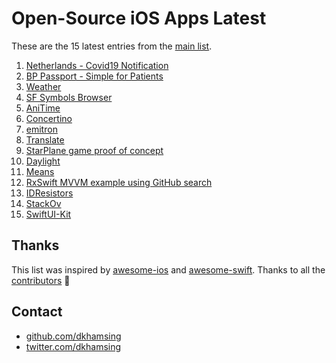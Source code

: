# Open-Source iOS Apps Latest

These are the 15 latest entries from the [main list](https://github.com/dkhamsing/open-source-ios-apps).


1. [Netherlands - Covid19 Notification](https://github.com/minvws/nl-covid19-notification-app-ios)
2. [BP Passport - Simple for Patients](https://github.com/simpledotorg/bp-passport)
3. [Weather](https://github.com/niazoff/Weather)
4. [SF Symbols Browser](https://github.com/atrinh0/sfsymbols)
5. [AniTime](https://github.com/PangMo5/AniTime)
6. [Concertino](https://github.com/openopus-org/concertino_ios)
7. [emitron](https://github.com/razeware/emitron-iOS)
8. [Translate](https://github.com/vijaywargiya/Translate-SwiftUI)
9. [StarPlane game proof of concept](https://gist.github.com/JohnSundell/7ae3223b5bad3712378a57aaff31d7e2)
10. [Daylight](https://github.com/bakkenbaeck/daylight-ios)
11. [Means](https://github.com/vmanot/Means)
12. [RxSwift MVVM example using GitHub search](https://github.com/NavdeepSinghh/RxSwift_MVVM_Finished)
13. [IDResistors](https://github.com/thestoneage/IDResistors)
14. [StackOv](https://github.com/surfstudio/StackOv)
15. [SwiftUI-Kit](https://github.com/jordansinger/SwiftUI-Kit)

## Thanks

This list was inspired by [awesome-ios](https://github.com/vsouza/awesome-ios) and [awesome-swift](https://github.com/matteocrippa/awesome-swift). Thanks to all the [contributors](https://github.com/dkhamsing/open-source-ios-apps/graphs/contributors) 🎉 

## Contact

- [github.com/dkhamsing](https://github.com/dkhamsing)
- [twitter.com/dkhamsing](https://twitter.com/dkhamsing)
